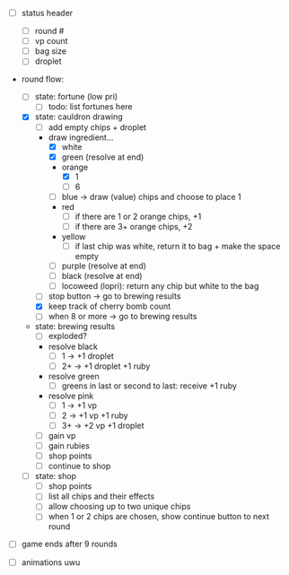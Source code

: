 - [ ] status header

  - [ ] round #
  - [ ] vp count
  - [ ] bag size
  - [ ] droplet

- round flow:

  - [ ] state: fortune (low pri)
    - [ ] todo: list fortunes here
  - [x] state: cauldron drawing
    - [ ] add empty chips + droplet
    - draw ingredient...
      - [x] white
      - [x] green (resolve at end)
      - orange
        - [x] 1
        - [ ] 6
      - [ ] blue -> draw (value) chips and choose to place 1
      - red
        - [ ] if there are 1 or 2 orange chips, +1
        - [ ] if there are 3+ orange chips, +2
      - yellow
        - [ ] if last chip was white, return it to bag + make the space empty
      - [ ] purple (resolve at end)
      - [ ] black (resolve at end)
      - [ ] locoweed (lopri): return any chip but white to the bag
    - [ ] stop button -> go to brewing results
    - [x] keep track of cherry bomb count
    - [ ] when 8 or more -> go to brewing results
  - state: brewing results
    - [ ] exploded?
    - resolve black
      - [ ] 1 -> +1 droplet
      - [ ] 2+ -> +1 droplet +1 ruby
    - resolve green
      - [ ] greens in last or second to last: receive +1 ruby
    - resolve pink
      - [ ] 1 -> +1 vp
      - [ ] 2 -> +1 vp +1 ruby
      - [ ] 3+ -> +2 vp +1 droplet
    - [ ] gain vp
    - [ ] gain rubies
    - [ ] shop points
    - [ ] continue to shop
  - [ ] state: shop
    - [ ] shop points
    - [ ] list all chips and their effects
    - [ ] allow choosing up to two unique chips
    - [ ] when 1 or 2 chips are chosen, show continue button to next round

- [ ] game ends after 9 rounds

- [ ] animations uwu
